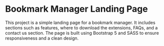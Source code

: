 # Bookmark Manager Landing Page

This project is a simple landing page for a bookmark manager. It includes sections such as features, where to download the extensions, FAQs, and a contact us section. The page is built using Bootstrap 5 and SASS to ensure responsiveness and a clean design.
